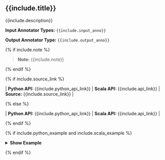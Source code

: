 
<div class="h3-box tabs-python-scala-box" markdown="1">

## {{include.title}}

{{include.description}}

**Input Annotator Types:** `{{include.input_anno}}`

**Output Annotator Type:** `{{include.output_anno}}`

{% if include.note %}

> **Note:** {{include.note}}

{% endif %}

{% if include.source_link %}

| **Python API:** {{include.python_api_link}} | **Scala API:** {{include.api_link}} | **Source:** {{include.source_link}} |

{% else %}

| **Python API:** {{include.python_api_link}} | **Scala API:** {{include.api_link}} |


{% endif %}


{% if include.python_example and include.scala_example %}

<details>

<summary class="button"><b>Show Example</b></summary>

<div class="tabs-new" markdown="1">

{% include programmingLanguageSelectScalaPython.html %}

```python
{{include.python_example}}
```

```scala
{{include.scala_example}}
```

</div>

</details>

{% endif %}

</div>
